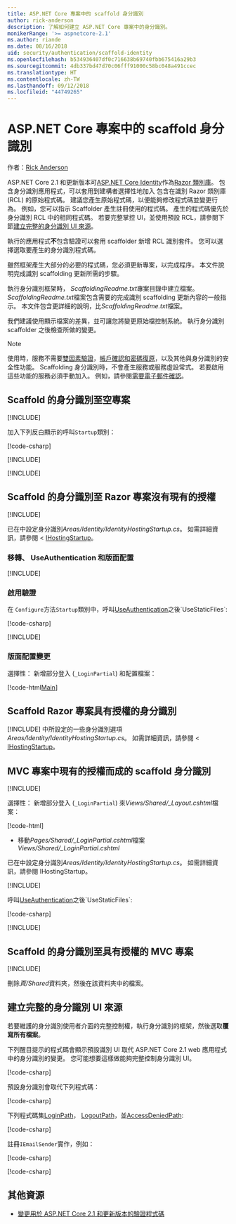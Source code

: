 ```yaml
---
title: ASP.NET Core 專案中的 scaffold 身分識別
author: rick-anderson
description: 了解如何建立 ASP.NET Core 專案中的身分識別。
monikerRange: '>= aspnetcore-2.1'
ms.author: riande
ms.date: 08/16/2018
uid: security/authentication/scaffold-identity
ms.openlocfilehash: b534936407df0c716638b69740fbb675416a29b3
ms.sourcegitcommit: 4db337bd47d70c06fff91000c58bc048a491ccec
ms.translationtype: HT
ms.contentlocale: zh-TW
ms.lasthandoff: 09/12/2018
ms.locfileid: "44749265"
---
```

# <a name="scaffold-identity-in-aspnet-core-projects"></a>ASP.NET Core 專案中的 scaffold 身分識別

作者：[Rick Anderson](https://twitter.com/RickAndMSFT)

ASP.NET Core 2.1 和更新版本可[ASP.NET Core Identity](xref:security/authentication/identity)作為[Razor 類別庫](xref:razor-pages/ui-class)。 包含身分識別應用程式，可以套用到建構者選擇性地加入 包含在識別 Razor 類別庫 (RCL) 的原始程式碼。 建議您產生原始程式碼，以便能夠修改程式碼並變更行為。 例如，您可以指示 Scaffolder 產生註冊使用的程式碼。 產生的程式碼優先於身分識別 RCL 中的相同程式碼。 若要完整掌控 UI，並使用預設 RCL，請參閱下節[建立完整的身分識別 UI 來源](#full)。

執行的應用程式**不**包含驗證可以套用 scaffolder 新增 RCL 識別套件。 您可以選擇選取要產生的身分識別程式碼。

雖然框架產生大部分的必要的程式碼，您必須更新專案，以完成程序。 本文件說明完成識別 scaffolding 更新所需的步驟。

執行身分識別框架時， *ScaffoldingReadme.txt*專案目錄中建立檔案。 *ScaffoldingReadme.txt*檔案包含需要的完成識別 scaffolding 更新內容的一般指示。 本文件包含更詳細的說明，比*ScaffoldingReadme.txt*檔案。

我們建議使用顯示檔案的差異，並可讓您將變更原始檔控制系統。 執行身分識別 scaffolder 之後檢查所做的變更。

> [!NOTE]
> 使用時，服務不需要[雙因素驗證](xref:security/authentication/identity-enable-qrcodes)，[帳戶確認和密碼復原](xref:security/authentication/accconfirm)，以及其他與身分識別的安全性功能。 Scaffolding 身分識別時，不會產生服務或服務虛設常式。 若要啟用這些功能的服務必須手動加入。 例如，請參閱[需要電子郵件確認](xref:security/authentication/accconfirm#require-email-confirmation)。

## <a name="scaffold-identity-into-an-empty-project"></a>Scaffold 的身分識別至空專案

[!INCLUDE[](~/includes/scaffold-identity/id-scaffold-dlg.md)]

加入下列反白顯示的呼叫`Startup`類別：

[!code-csharp[](scaffold-identity/sample/StartupEmpty.cs?name=snippet1&highlight=5,20-23)]

[!INCLUDE[](~/includes/scaffold-identity/hsts.md)]

[!INCLUDE[](~/includes/scaffold-identity/migrations.md)]

## <a name="scaffold-identity-into-a-razor-project-without-existing-authorization"></a>Scaffold 的身分識別至 Razor 專案沒有現有的授權

<!--
set projNam=RPnoAuth
set projType=razor
set version=2.1.0

dotnet new %projType% -o %projNam%
cd %projNam%
dotnet add package Microsoft.VisualStudio.Web.CodeGeneration.Design -v %version%
dotnet restore
dotnet aspnet-codegenerator identity --useDefaultUI
dotnet ef migrations add CreateIdentitySchema
dotnet ef database update
-->

[!INCLUDE[](~/includes/scaffold-identity/id-scaffold-dlg.md)]

已在中設定身分識別*Areas/Identity/IdentityHostingStartup.cs*。 如需詳細資訊，請參閱 < [IHostingStartup](xref:fundamentals/configuration/platform-specific-configuration)。

<a name="efm"></a>

### <a name="migrations-useauthentication-and-layout"></a>移轉、 UseAuthentication 和版面配置

[!INCLUDE[](~/includes/scaffold-identity/migrations.md)]

<a name="useauthentication"></a>

### <a name="enable-authentication"></a>啟用驗證

在 `Configure`方法`Startup`類別中，呼叫[UseAuthentication](https://docs.microsoft.com/en-us/dotnet/api/microsoft.aspnetcore.builder.authappbuilderextensions.useauthentication?view=aspnetcore-2.0#Microsoft_AspNetCore_Builder_AuthAppBuilderExtensions_UseAuthentication_Microsoft_AspNetCore_Builder_IApplicationBuilder_)之後`UseStaticFiles`:

[!code-csharp[](scaffold-identity/sample/StartupRPnoAuth.cs?name=snippet1&highlight=29)]

[!INCLUDE[](~/includes/scaffold-identity/hsts.md)]

### <a name="layout-changes"></a>版面配置變更

選擇性： 新增部分登入 (`_LoginPartial`) 和配置檔案：

[!code-html[Main](scaffold-identity/sample/_Layout.cshtml?highlight=37)]

## <a name="scaffold-identity-into-a-razor-project-with-authorization"></a>Scaffold Razor 專案具有授權的身分識別

<!--
Use >=2.1: dotnet new webapp -au Individual -o RPauth
Use = 2.0: dotnet new razor -au Individual -o RPauth

dotnet new webapp -au Individual -o RPauth

dotnet new razor -au Individual -o RPauth
cd RPauth
dotnet add package Microsoft.VisualStudio.Web.CodeGeneration.Design
dotnet restore
dotnet aspnet-codegenerator identity -dc RPauth.Data.ApplicationDbContext --files Account.Register

[!INCLUDE[](~/includes/webapp-alias-notice.md)]
-->

[!INCLUDE[](~/includes/scaffold-identity/id-scaffold-dlg-auth.md)]
中所設定的一些身分識別選項*Areas/Identity/IdentityHostingStartup.cs*。 如需詳細資訊，請參閱 < [IHostingStartup](xref:fundamentals/configuration/platform-specific-configuration)。

## <a name="scaffold-identity-into-an-mvc-project-without-existing-authorization"></a>MVC 專案中現有的授權而成的 scaffold 身分識別

<!--
set projNam=MvcNoAuth
set projType=mvc
set version=2.1.0

dotnet new %projType% -o %projNam%
cd %projNam%
dotnet add package Microsoft.VisualStudio.Web.CodeGeneration.Design -v %version%
dotnet restore
dotnet aspnet-codegenerator identity --useDefaultUI
dotnet ef migrations add CreateIdentitySchema
dotnet ef database update
-->

[!INCLUDE[](~/includes/scaffold-identity/id-scaffold-dlg.md)]

選擇性： 新增部分登入 (`_LoginPartial`) 來*Views/Shared/_Layout.cshtml*檔案：

[!code-html[](scaffold-identity/sample/_LayoutMvc.cshtml?highlight=37)]

* 移動*Pages/Shared/_LoginPartial.cshtml*檔案*Views/Shared/_LoginPartial.cshtml*

已在中設定身分識別*Areas/Identity/IdentityHostingStartup.cs*。 如需詳細資訊，請參閱 IHostingStartup。

[!INCLUDE[](~/includes/scaffold-identity/migrations.md)]

呼叫[UseAuthentication](https://docs.microsoft.com/en-us/dotnet/api/microsoft.aspnetcore.builder.authappbuilderextensions.useauthentication?view=aspnetcore-2.0#Microsoft_AspNetCore_Builder_AuthAppBuilderExtensions_UseAuthentication_Microsoft_AspNetCore_Builder_IApplicationBuilder_)之後`UseStaticFiles`:

[!code-csharp[](scaffold-identity/sample/StartupMvcNoAuth.cs?name=snippet1&highlight=23)]

[!INCLUDE[](~/includes/scaffold-identity/hsts.md)]

## <a name="scaffold-identity-into-an-mvc-project-with-authorization"></a>Scaffold 的身分識別至具有授權的 MVC 專案

<!--
dotnet new mvc -au Individual -o MvcAuth
cd MvcAuth
dotnet add package Microsoft.VisualStudio.Web.CodeGeneration.Design
dotnet restore
dotnet aspnet-codegenerator identity -dc MvcAuth.Data.ApplicationDbContext --files Account.Register
-->

[!INCLUDE[](~/includes/scaffold-identity/id-scaffold-dlg-auth.md)]

刪除*頁/Shared*資料夾，然後在該資料夾中的檔案。

<a name="full"></a>

## <a name="create-full-identity-ui-source"></a>建立完整的身分識別 UI 來源

若要維護的身分識別使用者介面的完整控制權，執行身分識別的框架，然後選取**覆寫所有檔案**。

下列醒目提示的程式碼會顯示預設識別 UI 取代 ASP.NET Core 2.1 web 應用程式中的身分識別的變更。 您可能想要這樣做能夠完整控制身分識別 UI。

[!code-csharp[](scaffold-identity/sample/StartupFull.cs?name=snippet1&highlight=13-14,17-999)]

預設身分識別會取代下列程式碼：

[!code-csharp[](scaffold-identity/sample/StartupFull.cs?name=snippet2)]

下列程式碼集[LoginPath](/dotnet/api/microsoft.aspnetcore.authentication.cookies.cookieauthenticationoptions.loginpath)， [LogoutPath](/dotnet/api/microsoft.aspnetcore.authentication.cookies.cookieauthenticationoptions.logoutpath)，並[AccessDeniedPath](/dotnet/api/microsoft.aspnetcore.authentication.cookies.cookieauthenticationoptions.accessdeniedpath):

[!code-csharp[](scaffold-identity/sample/StartupFull.cs?name=snippet3)]

註冊`IEmailSender`實作，例如：

[!code-csharp[](scaffold-identity/sample/StartupFull.cs?name=snippet4)]

[!code-csharp[](scaffold-identity/sample/StartupFull.cs?name=snippet)]

## <a name="additional-resources"></a>其他資源

* [變更用於 ASP.NET Core 2.1 和更新版本的驗證程式碼](xref:migration/20_21#changes-to-authentication-code)